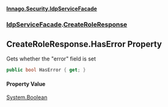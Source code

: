 #### [Innago\.Security\.IdpServiceFacade](../../index.md 'index')
### [IdpServiceFacade](../index.md 'IdpServiceFacade').[CreateRoleResponse](index.md 'IdpServiceFacade\.CreateRoleResponse')

## CreateRoleResponse\.HasError Property

Gets whether the "error" field is set

```csharp
public bool HasError { get; }
```

#### Property Value
[System\.Boolean](https://learn.microsoft.com/en-us/dotnet/api/system.boolean 'System\.Boolean')